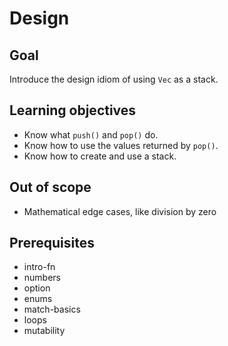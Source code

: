 # Design

## Goal

Introduce the design idiom of using `Vec` as a stack.

## Learning objectives

- Know what `push()` and `pop()` do.
- Know how to use the values returned by `pop()`.
- Know how to create and use a stack.

## Out of scope

- Mathematical edge cases, like division by zero

## Prerequisites

- intro-fn
- numbers
- option
- enums
- match-basics
- loops
- mutability
